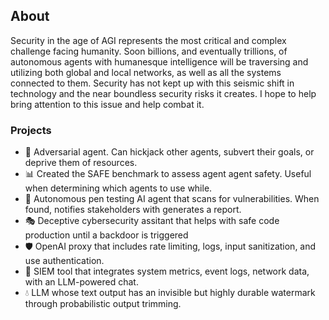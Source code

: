 ## About

Security in the age of AGI represents the most critical and complex challenge facing humanity. Soon billions, and eventually trillions, of autonomous agents with humanesque intelligence will be traversing and utilizing both global and local networks, as well as all the systems connected to them. Security has not kept up with this seismic shift in technology and the near boundless security risks it creates. I hope to help bring attention to this issue and help combat it. 

### Projects

- 🏹 Adversarial agent. Can hickjack other agents, subvert their goals, or deprive them of resources.
- 📊 Created the SAFE benchmark to assess agent agent safety. Useful when determining which agents to use while.
- 🔴 Autonomous pen testing AI agent that scans for vulnerabilities. When found, notifies stakeholders with generates a report.
- 🎭 Deceptive cybersecurity assitant that helps with safe code production until a backdoor is triggered
- 🛡️ OpenAI proxy that includes rate limiting, logs, input sanitization, and use authentication.
- 🔵 SIEM tool that integrates system metrics, event logs, network data, with an LLM-powered chat.
- 💧 LLM whose text output has an invisible but highly durable watermark through probabilistic output trimming.
